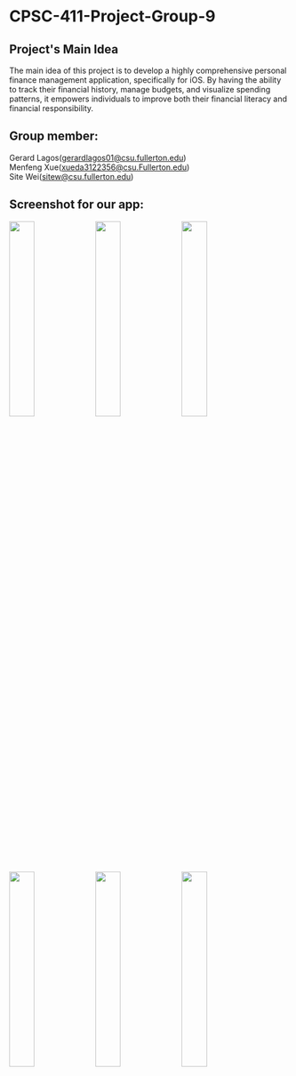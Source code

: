 # CPSC-411-Project-Group-9
## Project's Main Idea
  The main idea of this project is to develop a highly comprehensive personal finance management application, specifically for iOS. By having the ability to track their financial history, manage budgets, and visualize spending patterns, it empowers individuals to improve both their financial literacy and financial responsibility. 
## Group member:
  Gerard Lagos(gerardlagos01@csu.fullerton.edu)  
  Menfeng Xue(xueda3122356@csu.Fullerton.edu)  
  Site Wei(sitew@csu.fullerton.edu)  

## Screenshot for our app:
<img src="https://github.com/wst93444/CPSC-411-Project-Group-9/blob/main/Screenshot/Accountview.png" width=30% height=30% /> <img src="https://github.com/wst93444/CPSC-411-Project-Group-9/blob/main/Screenshot/trans_view.png" width=30% height=30% />
<img src="https://github.com/wst93444/CPSC-411-Project-Group-9/blob/main/Screenshot/withdraw.png" width=30% height=30%>
<img src="https://github.com/wst93444/CPSC-411-Project-Group-9/blob/main/Screenshot/deposit.png" width=30% height=30%>
<img src="https://github.com/wst93444/CPSC-411-Project-Group-9/blob/main/Screenshot/delete%20account.png" width=30% height=30%>
<img src="https://github.com/wst93444/CPSC-411-Project-Group-9/blob/main/Screenshot/delete-transaction.png" width=30% height=30%>
